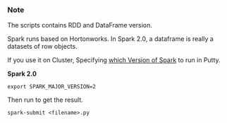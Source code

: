 ### Note

The scripts contains RDD and DataFrame version.

Spark runs based on Hortonworks. In Spark 2.0, a dataframe is really a datasets of row objects.

If you use it on Cluster, Specifying [which Version of Spark](https://docs.hortonworks.com/HDPDocuments/HDP2/HDP-2.6.5/bk_spark-component-guide/content/spark-choose-version.html) to run in Putty. 

**Spark 2.0**

```
export SPARK_MAJOR_VERSION=2
```

Then run to get the result. 

```
spark-submit <filename>.py
```
